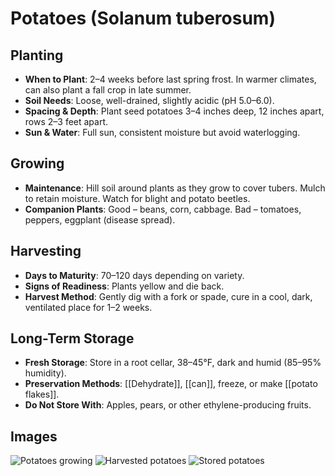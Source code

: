# Potatoes (Solanum tuberosum)

## Planting
- **When to Plant**: 2–4 weeks before last spring frost. In warmer climates, can also plant a fall crop in late summer.
- **Soil Needs**: Loose, well-drained, slightly acidic (pH 5.0–6.0).
- **Spacing & Depth**: Plant seed potatoes 3–4 inches deep, 12 inches apart, rows 2–3 feet apart.
- **Sun & Water**: Full sun, consistent moisture but avoid waterlogging.

## Growing
- **Maintenance**: Hill soil around plants as they grow to cover tubers. Mulch to retain moisture. Watch for blight and potato beetles.
- **Companion Plants**: Good – beans, corn, cabbage. Bad – tomatoes, peppers, eggplant (disease spread).

## Harvesting
- **Days to Maturity**: 70–120 days depending on variety.
- **Signs of Readiness**: Plants yellow and die back.
- **Harvest Method**: Gently dig with a fork or spade, cure in a cool, dark, ventilated place for 1–2 weeks.

## Long-Term Storage
- **Fresh Storage**: Store in a root cellar, 38–45°F, dark and humid (85–95% humidity).
- **Preservation Methods**: [[Dehydrate]], [[can]], freeze, or make [[potato flakes]].
- **Do Not Store With**: Apples, pears, or other ethylene-producing fruits.

## Images
![Potatoes growing](images/potatoes-growth.jpg)
![Harvested potatoes](images/potatoes-harvest.jpg)
![Stored potatoes](images/potatoes-storage.jpg)
